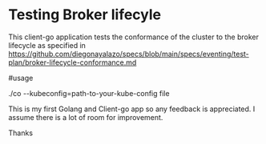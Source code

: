 # Testing Broker lifecyle

This client-go application tests the conformance of the cluster to the broker lifecycle as specified in https://github.com/diegonayalazo/specs/blob/main/specs/eventing/test-plan/broker-lifecycle-conformance.md

#usage

./co --kubeconfig=path-to-your-kube-config file

This is my first Golang and Client-go app so any feedback is appreciated. I assume there is a lot of room for improvement.

Thanks




